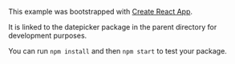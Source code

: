 This example was bootstrapped with [Create React App](https://github.com/facebook/create-react-app).

It is linked to the datepicker package in the parent directory for development purposes.

You can run `npm install` and then `npm start` to test your package.
